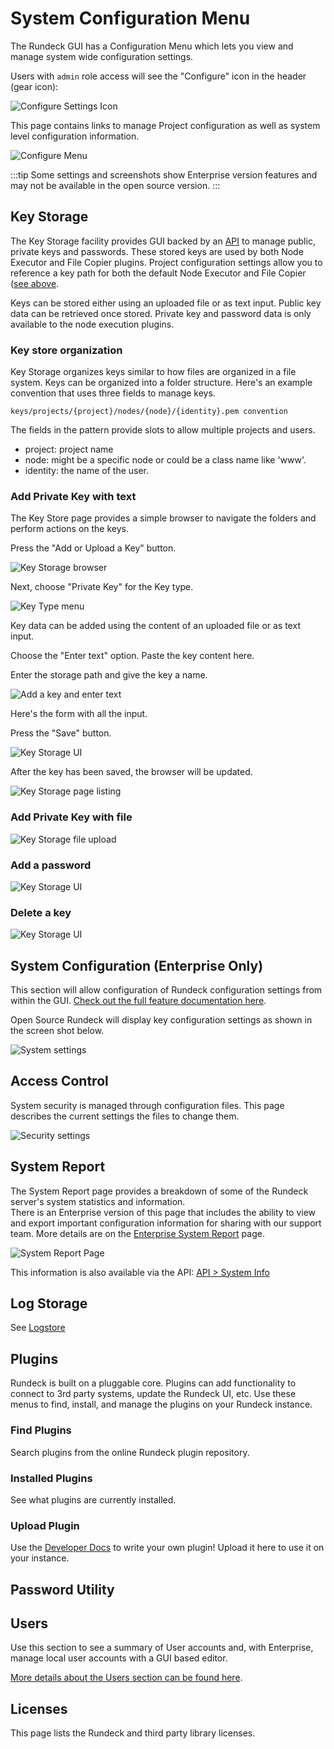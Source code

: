 # System Configuration Menu

The Rundeck GUI has a Configuration Menu which lets you view and manage system wide configuration settings.

Users with `admin` role access will see the "Configure" icon in the header (gear icon):

![Configure Settings Icon](~@assets/img/fig0701.png)

This page contains links to manage Project configuration as well as system level configuration information.

![Configure Menu](~@assets/img/fig0702.png)

:::tip
Some settings and screenshots show Enterprise version features and may not be available in the open source version.
:::

## Key Storage

The Key Storage facility provides GUI backed by an [API](/api/rundeck-api.md#key-storage) to manage public, private keys and passwords.
These stored keys are used by both Node Executor and File Copier plugins.
Project configuration settings allow you to reference a key path for both the default Node Executor and File Copier
([see above](/manual/project-settings.md#default-node-executor-configuration).

Keys can be stored either using an uploaded file or as text input. Public key data can be retrieved once stored. Private key and password data is only available to the node execution plugins.

### Key store organization

Key Storage organizes keys similar to how files are organized in a file system. Keys can be organized into a folder structure.
Here's an example convention that uses three fields to manage keys.

    keys/projects/{project}/nodes/{node}/{identity}.pem convention

The fields in the pattern provide slots to allow multiple projects and users.

- project: project name
- node: might be a specific node or could be a class name like 'www'.
- identity: the name of the user.

### Add Private Key with text

The Key Store page provides a simple browser to navigate the folders and perform actions on the keys.

Press the "Add or Upload a Key" button.

![Key Storage browser](~@assets/img/fig0720.png)

Next, choose "Private Key" for the Key type.

![Key Type menu](~@assets/img/fig0722.png)

Key data can be added using the content of an uploaded file or as text input.

Choose the "Enter text" option. Paste the key content here.

Enter the storage path and give the key a name.

![Add a key and enter text](~@assets/img/fig0721.png)

Here's the form with all the input.

Press the "Save" button.

![Key Storage UI](~@assets/img/fig0724.png)

After the key has been saved, the browser will be updated.

![Key Storage page listing](~@assets/img/fig0725.png)

### Add Private Key with file

![Key Storage file upload](~@assets/img/fig0728.png)

### Add a password

![Key Storage UI](~@assets/img/fig0726.png)

### Delete a key

![Key Storage UI](~@assets/img/fig0727.png)

## System Configuration (Enterprise Only)

This section will allow configuration of Rundeck configuration settings from within the GUI.  [Check out the full feature documentation here](/manual/configuration-mgmt/configmgmt.md).

Open Source Rundeck will display key configuration settings as shown in the screen shot below.

![System settings](~@assets/img/fig0715.png)

## Access Control

System security is managed through configuration files. This page describes the current settings the files to change them.

![Security settings](~@assets/img/fig0716.png)

## System Report

The System Report page provides a breakdown of some of the Rundeck server's system statistics and information.  
There is an Enterprise version of this page that includes the ability to view and export important configuration
information for sharing with our support team.  More details are on the [Enterprise System Report](system-report.md) page.

![System Report Page](~@assets/img/fig0703.png)

This information is also available via the API: [API > System Info](/api/rundeck-api.md#system-info)

## Log Storage

See [Logstore](/administration/cluster/logstore/)

## Plugins

Rundeck is built on a pluggable core.  Plugins can add functionality to connect to 3rd party systems, update the Rundeck UI, etc.
Use these menus to find, install, and manage the plugins on your Rundeck instance.

### Find Plugins

Search plugins from the online Rundeck plugin repository.

### Installed Plugins

See what plugins are currently installed.

### Upload Plugin

Use the [Developer Docs](/api/rundeck-api) to write your own plugin!  Upload it here to use it on your instance.

## Password Utility

## Users
Use this section to see a summary of User accounts and, with Enterprise, manage local user accounts with a GUI based editor.

[More details about the Users section can be found here](/manual/user-management/user-mgmt.html).

## Licenses

This page lists the Rundeck and third party library licenses.
